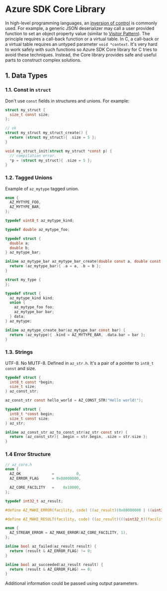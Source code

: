 # Azure SDK Core Library

In high-level programming languages, an [inversion of control](https://en.wikipedia.org/wiki/Inversion_of_control)
is commonly used. For example, a generic JSON deserializer may call a user provided function to set an object property value
(similar to [Visitor Pattern](https://en.wikipedia.org/wiki/Visitor_pattern)). The principle requires a call-back
function or a virtual table. In C, a call-back or a virtual table requires an untyped parameter `void *context`.
It's very hard to work safely with such functions so Azure SDK Core library for C tries to avoid these techniques.
Instead, the Core library provides safe and useful parts to construct complex solutions.

## 1. Data Types

### 1.1. Const in `struct`

Don't use `const` fields in structures and unions. For example:

```c
struct my_struct {
  size_t const size;
};

// ok
struct my_struct my_struct_create() {
  return (struct my_struct){ .size = 5 };
}

void my_struct_init(struct my_struct *const p) {
  // compilation error.
  *p = (struct my_struct){ .size = 5 };
}
```

### 1.2. Tagged Unions

Example of `az_mytype` tagged union.

```c
enum {
  AZ_MYTYPE_FOO,
  AZ_MYTYPE_BAR,
};

typedef uint8_t az_mytype_kind;

typedef double az_mytype_foo;

typedef struct {
  double a;
  double b;
} az_mytype_bar;

inline az_mytype_bar az_mytype_bar_create(double const a, double const b) {
  return (az_mytype_bar){ .a = a, .b = b };
}

struct my_type {
};

typedef struct {
  az_mytype_kind kind;
  union {
    az_mytype_foo foo;
    az_mytype_bar bar;
  } data;
} az_mytype;

inline az_mytype_create_bar(az_mytype_bar const bar) {
  return (az_mytype){ .kind = AZ_MYTYPE_BAR, .data.bar = bar };
}
```

### 1.3. Strings

UTF-8. No MUTF-8. Defined in `az_str.h`. It's a pair of a pointer to `int8_t const` and size.

```c
typedef struct {
  int8_t const *begin;
  size_t size;
} az_const_str;

az_const_str const hello_world = AZ_CONST_STR("Hello world!");

typedef struct {
  int8_t *const begin;
  size_t const size;
} az_str;

inline az_const_str az_to_const_str(az_str const str) {
  return (az_const_str){ .begin = str.begin, .size = str.size };
}
```

### 1.4 Error Structure

```c
// az_core.h
enum {
  AZ_OK              =          0,
  AZ_ERROR_FLAG      = 0x80000000,

  AZ_CORE_FACILITY   =    0x10000,
};

typedef int32_t az_result;

#define AZ_MAKE_ERROR(facility, code) ((az_result)(0x80000000 | ((uint32_t)(facility) << 16)) | (uint32_t)(code))

#define AZ_MAKE_RESULT(facility, code) ((az_result)(((uint32_t)(facility) << 16)) | (uint32_t)(code))

enum {
  AZ_STREAM_ERROR = AZ_MAKE_ERROR(AZ_CORE_FACILITY, 1),
};

inline bool az_failed(az_result result) {
  return (result & AZ_ERROR_FLAG) != 0;
}

inline bool az_succeeded(az_result result) {
  return (result & AZ_ERROR_FLAG) == 0;
}
```

Additional information could be passed using output parameters.
